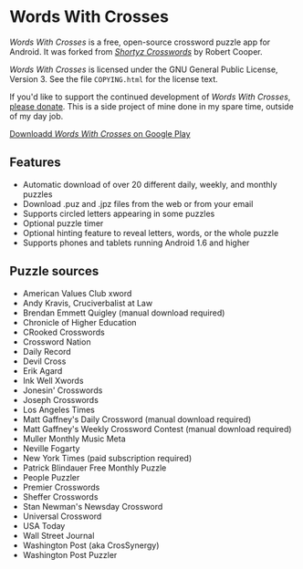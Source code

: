 Words With Crosses
==================

*Words With Crosses* is a free, open-source crossword puzzle app for Android.  It was forked from [*Shortyz Crosswords*](http://code.google.com/p/shortyz/) by Robert Cooper.

*Words With Crosses* is licensed under the GNU General Public License, Version 3.  See the file `COPYING.html` for the license text.

If you'd like to support the continued development of *Words With Crosses*, [please donate](http://adamrosenfield.com/donate).  This is a side project of mine done in my spare time, outside of my day job.

[Downloadd *Words With Crosses* on Google Play](https://play.google.com/store/apps/details?id=com.adamrosenfield.wordswithcrosses)

Features
--------

- Automatic download of over 20 different daily, weekly, and monthly puzzles
- Download .puz and .jpz files from the web or from your email
- Supports circled letters appearing in some puzzles
- Optional puzzle timer
- Optional hinting feature to reveal letters, words, or the whole puzzle
- Supports phones and tablets running Android 1.6 and higher

Puzzle sources
--------------

- American Values Club xword
- Andy Kravis, Cruciverbalist at Law
- Brendan Emmett Quigley (manual download required)
- Chronicle of Higher Education
- CRooked Crosswords
- Crossword Nation
- Daily Record
- Devil Cross
- Erik Agard
- Ink Well Xwords
- Jonesin' Crosswords
- Joseph Crosswords
- Los Angeles Times
- Matt Gaffney's Daily Crossword (manual download required)
- Matt Gaffney's Weekly Crossword Contest (manual download required)
- Muller Monthly Music Meta
- Neville Fogarty
- New York Times (paid subscription required)
- Patrick Blindauer Free Monthly Puzzle
- People Puzzler
- Premier Crosswords
- Sheffer Crosswords
- Stan Newman's Newsday Crossword
- Universal Crossword
- USA Today
- Wall Street Journal
- Washington Post (aka CrosSynergy)
- Washington Post Puzzler
